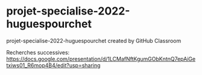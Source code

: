 # projet-specialise-2022-huguespourchet
projet-specialise-2022-huguespourchet created by GitHub Classroom

Recherches successives:
https://docs.google.com/presentation/d/1LCMafNftKgumGObKntnQ7epAiGetxiws01_R6mop4B4/edit?usp=sharing

